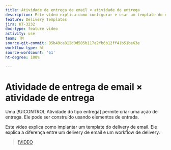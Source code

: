 ```yaml
---
title: Atividade de entrega de email × atividade de entrega
description: Este vídeo explica como configurar e usar um template do delivery.
feature: Delivery Templates
jira: KT-3232
doc-type: feature video
activity: use
team: TM
source-git-commit: 05b49ca012d0d505b117a2fb6b12ff41b51be63e
workflow-type: ht
source-wordcount: '61'
ht-degree: 100%

---
```



# Atividade de entrega de email × atividade de entrega

Uma [!UICONTROL Atividade do tipo entrega] permite criar uma ação de entrega. Ele pode ser construído usando elementos de entrada.

Este vídeo explica como implantar um template do delivery de email. Ele explica a diferença entre um delivery de email e um workflow de delivery.

>[!VIDEO](https://video.tv.adobe.com/v/24065?quality=12&learn=on)
